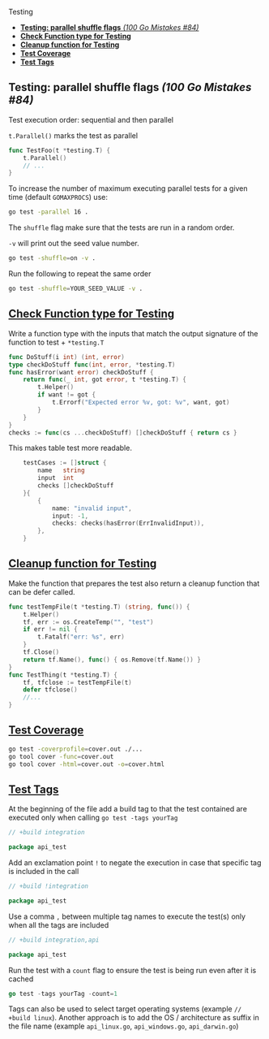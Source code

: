 Testing

- [**Testing: parallel shuffle flags** *(100 Go Mistakes #84)*](#testing-parallel-shuffle-flags-100-go-mistakes-84)
- [**Check Function type for Testing**](#check-function-type-for-testing)
- [**Cleanup function for Testing**](#cleanup-function-for-testing)
- [**Test Coverage**](#test-coverage)
- [**Test Tags**](#test-tags)


## **Testing: parallel shuffle flags** *(100 Go Mistakes #84)*

Test execution order: sequential and then parallel

`t.Parallel()` marks the test as parallel

```go
func TestFoo(t *testing.T) {
	t.Parallel()
	// ...
}
```

To increase the number of maximum executing parallel tests for a given time (default `GOMAXPROCS`) use:

```bash
go test -parallel 16 .
```

The `shuffle` flag make sure that the tests are run in a random order.

`-v` will print out the seed value number.

```bash
go test -shuffle=on -v .
```

Run the following to repeat the same order

```bash
go test -shuffle=YOUR_SEED_VALUE -v .
```



## [**Check Function type for Testing**](https://www.youtube.com/watch?v=TGg6cc0QCzw&t=30m)

Write a function type with the inputs that match the output signature of the function to test + `*testing.T`


```go
func DoStuff(i int) (int, error)
type checkDoStuff func(int, error, *testing.T)
func hasError(want error) checkDoStuff {
	return func(_ int, got error, t *testing.T) {
		t.Helper()
		if want != got {
			t.Errorf("Expected error %v, got: %v", want, got)
		}
	}
}
checks := func(cs ...checkDoStuff) []checkDoStuff { return cs }
```

This makes table test more readable.

```go
	testCases := []struct {
		name   string
		input  int
		checks []checkDoStuff
	}{
		{
			name: "invalid input",
			input: -1,
			checks: checks(hasError(ErrInvalidInput)),
		},
	}
```


## [**Cleanup function for Testing**](https://www.youtube.com/watch?v=8hQG7QlcLBk&t=18m15s)

Make the function that prepares the test also return a cleanup function that can be defer called.

```go
func testTempFile(t *testing.T) (string, func()) {
	t.Helper()
	tf, err := os.CreateTemp("", "test")
	if err != nil {
		t.Fatalf("err: %s", err)
	}
	tf.Close()
	return tf.Name(), func() { os.Remove(tf.Name()) }
}
func TestThing(t *testing.T) {
	tf, tfclose := testTempFile(t)
	defer tfclose()
	//...
}
```


## [**Test Coverage**](https://www.youtube.com/watch?v=ndmB0bj7eyw&t=4m50s)

```bash
go test -coverprofile=cover.out ./...
go tool cover -func=cover.out
go tool cover -html=cover.out -o=cover.html
```


## [**Test Tags**](https://medium.com/@tharun208/build-tags-in-go-f21ccf44a1b8)

At the beginning of the file add a build tag to that the test contained are executed only when calling `go test -tags yourTag`

```go
// +build integration

package api_test
```

Add an exclamation point `!` to negate the execution in case that specific tag is included in the call

```go
// +build !integration

package api_test
```


Use a comma `,` between multiple tag names to execute the test(s) only when all the tags are included

```go
// +build integration,api

package api_test
```


Run the test with a `count` flag to ensure the test is being run even after it is cached

```go
go test -tags yourTag -count=1
```

Tags can also be used to select target operating systems (example `// +build linux`). Another approach is to add the OS / architecture as suffix in the file name (example `api_linux.go`, `api_windows.go`, `api_darwin.go`)
